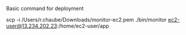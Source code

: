 Basic command for deployment 

scp -i /Users/r.chaube/Downloads/monitor-ec2.pem ./bin/monitor ec2-user@13.234.202.23:/home/ec2-user/app